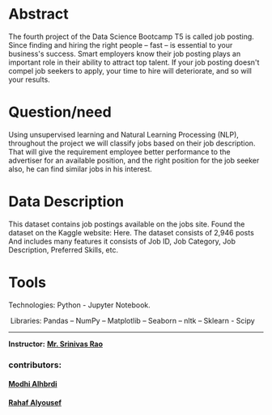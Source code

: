 # Abstract
The fourth project of the Data Science Bootcamp T5 is called job posting. Since finding and hiring the right people – fast – is essential to your business's success. Smart employers know their job posting plays an important role in their ability to attract top talent. If your job posting doesn't compel job seekers to apply, your time to hire will deteriorate, and so will your results.
# Question/need
Using unsupervised learning and Natural Learning Processing (NLP), throughout the project we will classify jobs based on their job description.
That will give the requirement employee better performance to the advertiser for an available position, and the right position for the job seeker also, he can find similar jobs in his interest.
# Data Description
This dataset contains job postings available on the jobs site. Found the dataset on the Kaggle website: Here. 
The dataset consists of 2,946 posts And includes many features it consists of Job ID, Job Category, Job Description, Preferred Skills, etc.
# Tools
 Technologies:  Python - Jupyter Notebook.

 Libraries: Pandas – NumPy – Matplotlib – Seaborn – nltk – Sklearn - Scipy 
________________________________________________________________________________


**Instructor:** [**Mr. Srinivas Rao**]()

### contributors:
#### [Modhi Alhbrdi](https://github.com/ModiHb)
#### [Rahaf Alyousef](https://github.com/rahafkh1)



